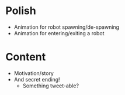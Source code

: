 # Polish

- Animation for robot spawning/de-spawning
- Animation for entering/exiting a robot

# Content

- Motivation/story
- And secret ending!
  - Something tweet-able?
